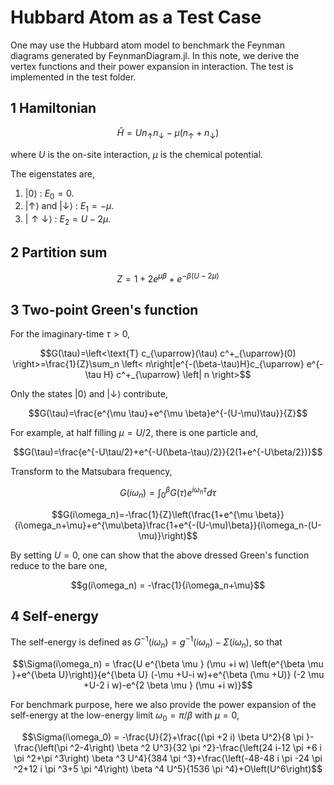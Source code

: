 # Hubbard Atom as a Test Case

One may use the Hubbard atom model to benchmark the Feynman diagrams generated by FeynmanDiagram.jl.
In this note, we derive the vertex functions and their power expansion in interaction. The test is implemented in the test folder.

## 1 Hamiltonian
```math
\hat{H}=U n_{\uparrow} n_{\downarrow}-\mu (n_{\uparrow}+n_{\downarrow})
```
where $U$ is the on-site interaction, $\mu$ is the chemical potential.

The eigenstates are,

1. $\left| 0 \right>$ : $E_0=0$.
2. $\left| {\uparrow} \right>$ and $\left| {\downarrow} \right>$ : $E_1=-\mu$.
3. $\left| \uparrow \downarrow \right>$ : $E_2=U-2\mu$.

## 2 Partition sum

```math
Z=1+2e^{\mu\beta}+e^{-\beta(U-2\mu)}
```

## 3 Two-point Green's function

For the imaginary-time $\tau>0$,
```math
G(\tau)=\left<\text{T} c_{\uparrow}(\tau) c^+_{\uparrow}(0) \right>=\frac{1}{Z}\sum_n \left< n\right|e^{-(\beta-\tau)H}c_{\uparrow} e^{-\tau H} c^+_{\uparrow} \left| n \right>
```
Only the states $\left| 0 \right>$ and $\left| {\downarrow} \right>$ contribute,
```math
G(\tau)=\frac{e^{\mu \tau}+e^{\mu \beta}e^{-(U-\mu)\tau}}{Z}
```

For example, at half filling $\mu=U/2$, there is one particle and,

```math
G(\tau)=\frac{e^{-U\tau/2}+e^{-U(\beta-\tau)/2}}{2(1+e^{-U\beta/2})}
```

Transform to the Matsubara frequency,
```math
G(i\omega_n) = \int_0^\beta G(\tau)e^{i\omega_n\tau} d\tau
```
```math
G(i\omega_n)=-\frac{1}{Z}\left(\frac{1+e^{\mu \beta}}{i\omega_n+\mu}+e^{\mu\beta}\frac{1+e^{-(U-\mu)\beta}}{i\omega_n-(U-\mu)}\right)
```
By setting $U=0$, one can show that the above dressed Green's function reduce to the bare one,
```math
g(i\omega_n) = -\frac{1}{i\omega_n+\mu}
```

## 4 Self-energy
The self-energy is defined as $G^{-1}(i\omega_n)=g^{-1}(i\omega_n)-\Sigma(i\omega_n)$, so that
```math
\Sigma(i\omega_n) = \frac{U e^{\beta  \mu } (\mu +i w) \left(e^{\beta  \mu }+e^{\beta  U}\right)}{e^{\beta  U} (-\mu +U-i w)+e^{\beta  (\mu +U)} (-2 \mu +U-2 i w)-e^{2 \beta  \mu } (\mu +i w)}
```

For benchmark purpose, here we also provide the power expansion of the self-energy at the low-energy limit $\omega_0 = \pi /\beta$ with $\mu=0$,
```math
\Sigma(i\omega_0) = -\frac{U}{2}+\frac{(\pi +2 i) \beta  U^2}{8 \pi }-\frac{\left(\pi ^2-4\right) \beta ^2 U^3}{32 \pi ^2}-\frac{\left(24 i-12 \pi +6 i \pi ^2+\pi ^3\right) \beta ^3 U^4}{384 \pi ^3}+\frac{\left(-48-48 i \pi -24 \pi ^2+12 i \pi ^3+5 \pi ^4\right) \beta ^4 U^5}{1536 \pi ^4}+O\left(U^6\right)
```
